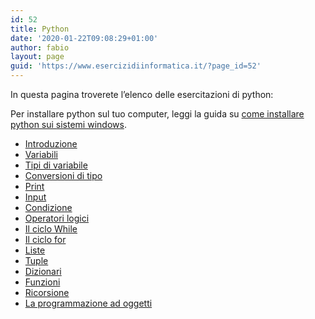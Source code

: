 ```yaml
---
id: 52
title: Python
date: '2020-01-22T09:08:29+01:00'
author: fabio
layout: page
guid: 'https://www.esercizidiinformatica.it/?page_id=52'
---
```


In questa pagina troverete l’elenco delle esercitazioni di python:

Per installare python sul tuo computer, leggi la guida su [come installare python sui sistemi windows](https://www.esercizidiinformatica.it/come-installare-python-su-windows/).

- [Introduzione](https://www.esercizidiinformatica.it/introduzione/)
- [Variabili](https://www.esercizidiinformatica.it/variabili/)
- [Tipi di variabile](https://www.esercizidiinformatica.it/tipi-di-variabile/)
- [Conversioni di tipo](https://www.esercizidiinformatica.it/conversioni-di-tipo/)
- [Print](https://www.esercizidiinformatica.it/print/)
- [Input](https://www.esercizidiinformatica.it/input/)
- [Condizione](https://www.esercizidiinformatica.it/la-condizione/)
- [Operatori logici](https://www.esercizidiinformatica.it/operatori-logici/)
- [Il ciclo While](https://www.esercizidiinformatica.it/il-ciclo-while/)
- [Il ciclo for](https://www.esercizidiinformatica.it/il-ciclo-for/)
- [Liste](https://www.esercizidiinformatica.it/esercizi-sulle-liste/)
- [Tuple](https://www.esercizidiinformatica.it/esercizi-sulle-tuple/)
- [Dizionari](https://www.esercizidiinformatica.it/i-dizionari/)
- [Funzioni](https://www.esercizidiinformatica.it/funzioni/)
- [Ricorsione](https://www.esercizidiinformatica.it/la-ricorsione/)
- [La programmazione ad oggetti](https://www.esercizidiinformatica.it/la-programmazione-ad-oggetti/)